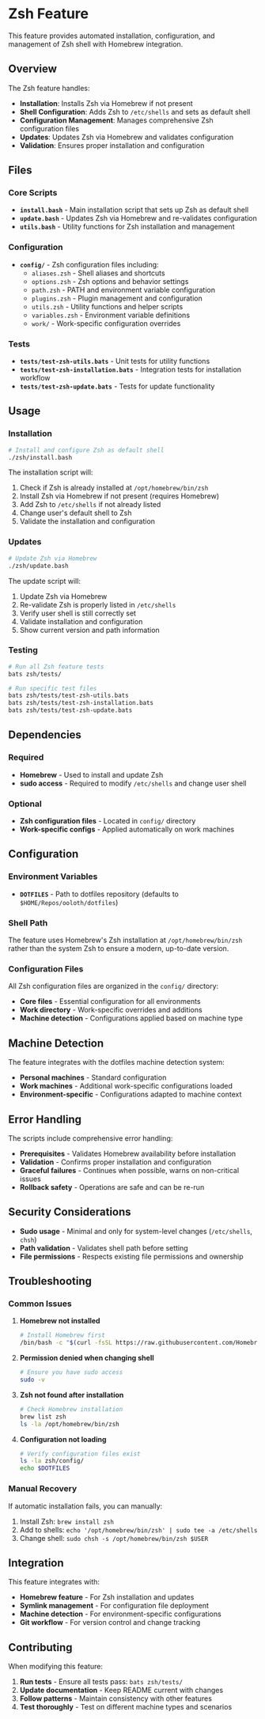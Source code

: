 # Zsh Feature

This feature provides automated installation, configuration, and management of Zsh shell with Homebrew integration.

## Overview

The Zsh feature handles:

- **Installation**: Installs Zsh via Homebrew if not present
- **Shell Configuration**: Adds Zsh to `/etc/shells` and sets as default shell
- **Configuration Management**: Manages comprehensive Zsh configuration files
- **Updates**: Updates Zsh via Homebrew and validates configuration
- **Validation**: Ensures proper installation and configuration

## Files

### Core Scripts

- **`install.bash`** - Main installation script that sets up Zsh as default shell
- **`update.bash`** - Updates Zsh via Homebrew and re-validates configuration
- **`utils.bash`** - Utility functions for Zsh installation and management

### Configuration

- **`config/`** - Zsh configuration files including:
  - `aliases.zsh` - Shell aliases and shortcuts
  - `options.zsh` - Zsh options and behavior settings
  - `path.zsh` - PATH and environment variable configuration
  - `plugins.zsh` - Plugin management and configuration
  - `utils.zsh` - Utility functions and helper scripts
  - `variables.zsh` - Environment variable definitions
  - `work/` - Work-specific configuration overrides

### Tests

- **`tests/test-zsh-utils.bats`** - Unit tests for utility functions
- **`tests/test-zsh-installation.bats`** - Integration tests for installation workflow
- **`tests/test-zsh-update.bats`** - Tests for update functionality

## Usage

### Installation

```bash
# Install and configure Zsh as default shell
./zsh/install.bash
```

The installation script will:

1. Check if Zsh is already installed at `/opt/homebrew/bin/zsh`
2. Install Zsh via Homebrew if not present (requires Homebrew)
3. Add Zsh to `/etc/shells` if not already listed
4. Change user's default shell to Zsh
5. Validate the installation and configuration

### Updates

```bash
# Update Zsh via Homebrew
./zsh/update.bash
```

The update script will:

1. Update Zsh via Homebrew
2. Re-validate Zsh is properly listed in `/etc/shells`
3. Verify user shell is still correctly set
4. Validate installation and configuration
5. Show current version and path information

### Testing

```bash
# Run all Zsh feature tests
bats zsh/tests/

# Run specific test files
bats zsh/tests/test-zsh-utils.bats
bats zsh/tests/test-zsh-installation.bats
bats zsh/tests/test-zsh-update.bats
```

## Dependencies

### Required

- **Homebrew** - Used to install and update Zsh
- **sudo access** - Required to modify `/etc/shells` and change user shell

### Optional

- **Zsh configuration files** - Located in `config/` directory
- **Work-specific configs** - Applied automatically on work machines

## Configuration

### Environment Variables

- **`DOTFILES`** - Path to dotfiles repository (defaults to `$HOME/Repos/ooloth/dotfiles`)

### Shell Path

The feature uses Homebrew's Zsh installation at `/opt/homebrew/bin/zsh` rather than the system Zsh to ensure a modern, up-to-date version.

### Configuration Files

All Zsh configuration files are organized in the `config/` directory:

- **Core files** - Essential configuration for all environments
- **Work directory** - Work-specific overrides and additions
- **Machine detection** - Configurations applied based on machine type

## Machine Detection

The feature integrates with the dotfiles machine detection system:

- **Personal machines** - Standard configuration
- **Work machines** - Additional work-specific configurations loaded
- **Environment-specific** - Configurations adapted to machine context

## Error Handling

The scripts include comprehensive error handling:

- **Prerequisites** - Validates Homebrew availability before installation
- **Validation** - Confirms proper installation and configuration
- **Graceful failures** - Continues when possible, warns on non-critical issues
- **Rollback safety** - Operations are safe and can be re-run

## Security Considerations

- **Sudo usage** - Minimal and only for system-level changes (`/etc/shells`, `chsh`)
- **Path validation** - Validates shell path before setting
- **File permissions** - Respects existing file permissions and ownership

## Troubleshooting

### Common Issues

1. **Homebrew not installed**

   ```bash
   # Install Homebrew first
   /bin/bash -c "$(curl -fsSL https://raw.githubusercontent.com/Homebrew/install/HEAD/install.sh)"
   ```

2. **Permission denied when changing shell**

   ```bash
   # Ensure you have sudo access
   sudo -v
   ```

3. **Zsh not found after installation**

   ```bash
   # Check Homebrew installation
   brew list zsh
   ls -la /opt/homebrew/bin/zsh
   ```

4. **Configuration not loading**
   ```bash
   # Verify configuration files exist
   ls -la zsh/config/
   echo $DOTFILES
   ```

### Manual Recovery

If automatic installation fails, you can manually:

1. Install Zsh: `brew install zsh`
2. Add to shells: `echo '/opt/homebrew/bin/zsh' | sudo tee -a /etc/shells`
3. Change shell: `sudo chsh -s /opt/homebrew/bin/zsh $USER`

## Integration

This feature integrates with:

- **Homebrew feature** - For Zsh installation and updates
- **Symlink management** - For configuration file deployment
- **Machine detection** - For environment-specific configurations
- **Git workflow** - For version control and change tracking

## Contributing

When modifying this feature:

1. **Run tests** - Ensure all tests pass: `bats zsh/tests/`
2. **Update documentation** - Keep README current with changes
3. **Follow patterns** - Maintain consistency with other features
4. **Test thoroughly** - Test on different machine types and scenarios


